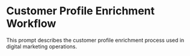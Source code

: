 # Customer Profile Enrichment Workflow

This prompt describes the customer profile enrichment process used in digital marketing operations.
